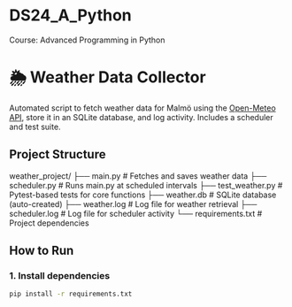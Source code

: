 # DS24_A_Python
Course: Advanced Programming in Python

# 🌦️ Weather Data Collector

Automated script to fetch weather data for Malmö using the [Open-Meteo API](https://open-meteo.com/), store it in an SQLite database, and log activity. Includes a scheduler and test suite.

## Project Structure

weather_project/
├── main.py              # Fetches and saves weather data
├── scheduler.py         # Runs main.py at scheduled intervals
├── test_weather.py      # Pytest-based tests for core functions
├── weather.db           # SQLite database (auto-created)
├── weather.log          # Log file for weather retrieval
├── scheduler.log        # Log file for scheduler activity
└── requirements.txt     # Project dependencies


## How to Run

### 1. Install dependencies
```bash
pip install -r requirements.txt
